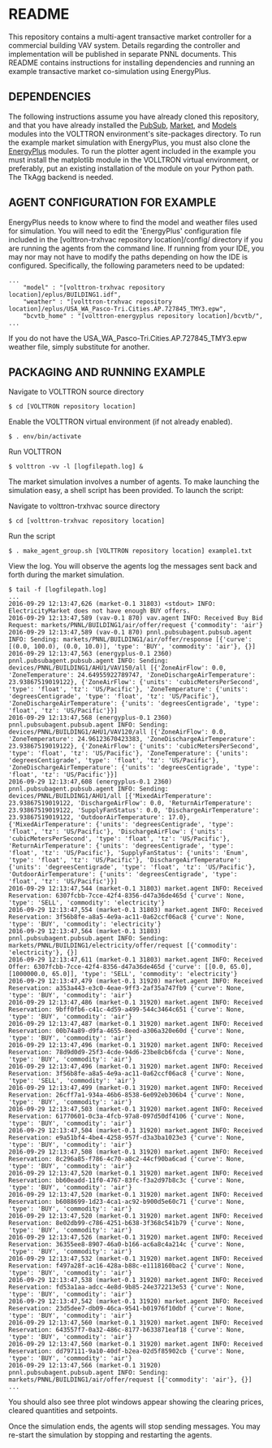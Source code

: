 # README #

This repository contains a multi-agent transactive market controller for a commercial building VAV system. Details regarding the controller and implementation will be published in separate PNNL documents. This README contains instructions for installing dependencies and running an example transactive market co-simulation using EnergyPlus.

## DEPENDENCIES ##

The following instructions assume you have already cloned this repository, and that you have already installed the [PubSub](../../../volttron-pubsub), [Market](../../../volttron-market), and [Models](../../../volttron-models) modules into the VOLTTRON environment's site-packages directory. To run the example market simulation with EnergyPlus, you must also clone the [EnergyPlus](../../../volttron-energyplus) modules. To run the plotter agent included in the example you must install the matplotlib module in the VOLLTRON virtual environment, or preferably, put an existing installation of the module on your Python path. The TkAgg backend is needed.

## AGENT CONFIGURATION FOR EXAMPLE ##

EnergyPlus needs to know where to find the model and weather files used for simulation. You will need to edit the 'EnergyPlus' configuration file included in the [volttron-trxhvac repository location]/config/ directory if you are running the agents from the command line. If running from your IDE, you may nor may not have to modify the paths depending on how the IDE is configured. Specifically, the following parameters need to be updated:
~~~
...
	"model" : "[volttron-trxhvac repository location]/eplus/BUILDING1.idf",
	"weather" : "[volttron-trxhvac repository location]/eplus/USA_WA_Pasco-Tri.Cities.AP.727845_TMY3.epw",
	"bcvtb_home" : "[volttron-energyplus repository location]/bcvtb/",
...
~~~
If you do not have the USA_WA_Pasco-Tri.Cities.AP.727845_TMY3.epw weather file, simply substitute for another.

## PACKAGING AND RUNNING EXAMPLE ##

Navigate to VOLTTRON source directory
~~~
$ cd [VOLTTRON repository location]
~~~
Enable the VOLTTRON virtual environment (if not already enabled).
~~~
$ . env/bin/activate
~~~
Run VOLTTRON
~~~
$ volttron -vv -l [logfilepath.log] &
~~~
The market simulation involves a number of agents. To make launching the simulation easy, a shell script has been provided. To launch the script:

Navigate to volttron-trxhvac source directory
~~~
$ cd [volttron-trxhvac repository location]
~~~
Run the script
~~~
$ . make_agent_group.sh [VOLTTRON repository location] example1.txt
~~~
View the log. You will observe the agents log the messages sent back and forth during the market simulation.
~~~
$ tail -f [logfilepath.log]
...
2016-09-29 12:13:47,626 (market-0.1 31803) <stdout> INFO: ElectricityMarket does not have enough BUY offers.
2016-09-29 12:13:47,589 (vav-0.1 870) vav.agent INFO: Received Buy Bid Request: markets/PNNL/BUILDING1/air/offer/request {'commodity': 'air'}
2016-09-29 12:13:47,589 (vav-0.1 870) pnnl.pubsubagent.pubsub.agent INFO: Sending: markets/PNNL/BUILDING1/air/offer/response [{'curve': [(0.0, 100.0), (0.0, 10.0)], 'type': 'BUY', 'commodity': 'air'}, {}]
2016-09-29 12:13:47,563 (energyplus-0.1 2360) pnnl.pubsubagent.pubsub.agent INFO: Sending: devices/PNNL/BUILDING1/AHU1/VAV150/all [{'ZoneAirFlow': 0.0, 'ZoneTemperature': 24.64955922789747, 'ZoneDischargeAirTemperature': 23.93867519019122}, {'ZoneAirFlow': {'units': 'cubicMetersPerSecond', 'type': 'float', 'tz': 'US/Pacific'}, 'ZoneTemperature': {'units': 'degreesCentigrade', 'type': 'float', 'tz': 'US/Pacific'}, 'ZoneDischargeAirTemperature': {'units': 'degreesCentigrade', 'type': 'float', 'tz': 'US/Pacific'}}]
2016-09-29 12:13:47,568 (energyplus-0.1 2360) pnnl.pubsubagent.pubsub.agent INFO: Sending: devices/PNNL/BUILDING1/AHU1/VAV120/all [{'ZoneAirFlow': 0.0, 'ZoneTemperature': 24.96123670423383, 'ZoneDischargeAirTemperature': 23.93867519019122}, {'ZoneAirFlow': {'units': 'cubicMetersPerSecond', 'type': 'float', 'tz': 'US/Pacific'}, 'ZoneTemperature': {'units': 'degreesCentigrade', 'type': 'float', 'tz': 'US/Pacific'}, 'ZoneDischargeAirTemperature': {'units': 'degreesCentigrade', 'type': 'float', 'tz': 'US/Pacific'}}]
2016-09-29 12:13:47,608 (energyplus-0.1 2360) pnnl.pubsubagent.pubsub.agent INFO: Sending: devices/PNNL/BUILDING1/AHU1/all [{'MixedAirTemperature': 23.93867519019122, 'DischargeAirFlow': 0.0, 'ReturnAirTemperature': 23.93867519019122, 'SupplyFanStatus': 0.0, 'DischargeAirTemperature': 23.93867519019122, 'OutdoorAirTemperature': 17.0}, {'MixedAirTemperature': {'units': 'degreesCentigrade', 'type': 'float', 'tz': 'US/Pacific'}, 'DischargeAirFlow': {'units': 'cubicMetersPerSecond', 'type': 'float', 'tz': 'US/Pacific'}, 'ReturnAirTemperature': {'units': 'degreesCentigrade', 'type': 'float', 'tz': 'US/Pacific'}, 'SupplyFanStatus': {'units': 'Enum', 'type': 'float', 'tz': 'US/Pacific'}, 'DischargeAirTemperature': {'units': 'degreesCentigrade', 'type': 'float', 'tz': 'US/Pacific'}, 'OutdoorAirTemperature': {'units': 'degreesCentigrade', 'type': 'float', 'tz': 'US/Pacific'}}]
2016-09-29 12:13:47,544 (market-0.1 31803) market.agent INFO: Received Reservation: 6307fcbb-7cce-42f4-8356-d47a36de465d {'curve': None, 'type': 'SELL', 'commodity': 'electricity'}
2016-09-29 12:13:47,554 (market-0.1 31803) market.agent INFO: Received Reservation: 3f56b8fe-a8a5-4e9a-ac11-0a62ccf06ac8 {'curve': None, 'type': 'BUY', 'commodity': 'electricity'}
2016-09-29 12:13:47,564 (market-0.1 31803) pnnl.pubsubagent.pubsub.agent INFO: Sending: markets/PNNL/BUILDING1/electricity/offer/request [{'commodity': 'electricity'}, {}]
2016-09-29 12:13:47,611 (market-0.1 31803) market.agent INFO: Received Offer: 6307fcbb-7cce-42f4-8356-d47a36de465d {'curve': [[0.0, 65.0], [1000000.0, 65.0]], 'type': 'SELL', 'commodity': 'electricity'}
2016-09-29 12:13:47,479 (market-0.1 31920) market.agent INFO: Received Reservation: a353a443-e3c0-4eae-9ff3-2af35a747fb9 {'curve': None, 'type': 'BUY', 'commodity': 'air'}
2016-09-29 12:13:47,486 (market-0.1 31920) market.agent INFO: Received Reservation: 9bff0fb6-c41c-4d59-a499-544c3464c651 {'curve': None, 'type': 'BUY', 'commodity': 'air'}
2016-09-29 12:13:47,487 (market-0.1 31920) market.agent INFO: Received Reservation: 00b74a89-d9fa-4655-8eed-a306a320e60d {'curve': None, 'type': 'BUY', 'commodity': 'air'}
2016-09-29 12:13:47,496 (market-0.1 31920) market.agent INFO: Received Reservation: 78d9d0d9-25f3-4cde-94d6-23be8cb6fcda {'curve': None, 'type': 'BUY', 'commodity': 'air'}
2016-09-29 12:13:47,496 (market-0.1 31920) market.agent INFO: Received Reservation: 3f56b8fe-a8a5-4e9a-ac11-0a62ccf06ac8 {'curve': None, 'type': 'SELL', 'commodity': 'air'}
2016-09-29 12:13:47,499 (market-0.1 31920) market.agent INFO: Received Reservation: 26cff7a1-934a-46b6-8538-6e092eb306b4 {'curve': None, 'type': 'BUY', 'commodity': 'air'}
2016-09-29 12:13:47,503 (market-0.1 31920) market.agent INFO: Received Reservation: 61770601-0c3a-4fcb-97a8-097d50df4106 {'curve': None, 'type': 'BUY', 'commodity': 'air'}
2016-09-29 12:13:47,504 (market-0.1 31920) market.agent INFO: Received Reservation: e9a51bf4-4be4-4258-957f-d3a3ba1023e3 {'curve': None, 'type': 'BUY', 'commodity': 'air'}
2016-09-29 12:13:47,508 (market-0.1 31920) market.agent INFO: Received Reservation: 8c296a85-f786-4c70-a8c2-44cf90ba6cad {'curve': None, 'type': 'BUY', 'commodity': 'air'}
2016-09-29 12:13:47,520 (market-0.1 31920) market.agent INFO: Received Reservation: bb60eadd-11f0-4767-83fc-f3a2d97b8c3c {'curve': None, 'type': 'BUY', 'commodity': 'air'}
2016-09-29 12:13:47,520 (market-0.1 31920) market.agent INFO: Received Reservation: b6088699-1d23-4ca1-ac92-b900d5e60c71 {'curve': None, 'type': 'BUY', 'commodity': 'air'}
2016-09-29 12:13:47,520 (market-0.1 31920) market.agent INFO: Received Reservation: 8e02db99-c786-4251-b638-3f368c541b79 {'curve': None, 'type': 'BUY', 'commodity': 'air'}
2016-09-29 12:13:47,526 (market-0.1 31920) market.agent INFO: Received Reservation: 36355ee8-8907-46a0-b166-ac6a8c4a214c {'curve': None, 'type': 'BUY', 'commodity': 'air'}
2016-09-29 12:13:47,532 (market-0.1 31920) market.agent INFO: Received Reservation: f497a28f-ac16-428a-b88c-e1118160bac2 {'curve': None, 'type': 'BUY', 'commodity': 'air'}
2016-09-29 12:13:47,538 (market-0.1 31920) market.agent INFO: Received Reservation: fd53a1aa-adcc-4e8d-9b85-24e372213e53 {'curve': None, 'type': 'BUY', 'commodity': 'air'}
2016-09-29 12:13:47,542 (market-0.1 31920) market.agent INFO: Received Reservation: 23d5dee7-db09-46ca-9541-b01976f10dbf {'curve': None, 'type': 'BUY', 'commodity': 'air'}
2016-09-29 12:13:47,560 (market-0.1 31920) market.agent INFO: Received Reservation: 643557f7-0a32-486c-8177-b633871eaf18 {'curve': None, 'type': 'BUY', 'commodity': 'air'}
2016-09-29 12:13:47,560 (market-0.1 31920) market.agent INFO: Received Reservation: dd797111-9a10-40df-b2ea-02d5f85902cb {'curve': None, 'type': 'BUY', 'commodity': 'air'}
2016-09-29 12:13:47,566 (market-0.1 31920) pnnl.pubsubagent.pubsub.agent INFO: Sending: markets/PNNL/BUILDING1/air/offer/request [{'commodity': 'air'}, {}]
...
~~~
You should also see three plot windows appear showing the clearing prices, cleared quantities and setpoints.
 
Once the simulation ends, the agents will stop sending messages. You may re-start the simulation by stopping and restarting the agents.